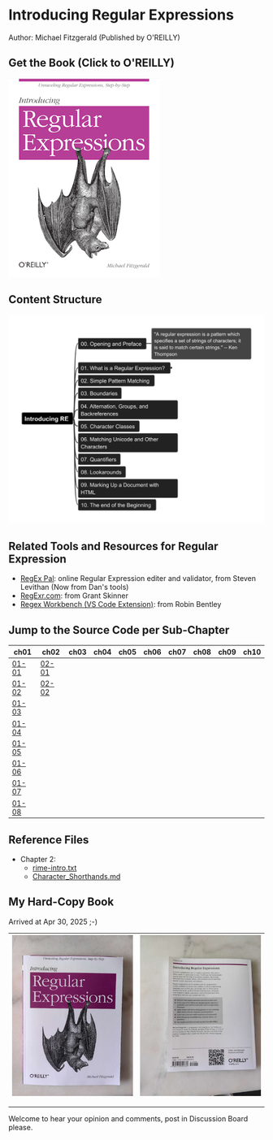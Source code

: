 # Introducing Regular Expressions

Author: Michael Fitzgerald (Published by O'REILLY)

## Get the Book (Click to O'REILLY)

[![book cover](img/Intro_RE_bookcover-small.png)](https://www.oreilly.com/library/view/introducing-regular-expressions/9781449338879/)

## Content Structure

![mindmind-l1](img/Introducing_Regular_Expressions.png)

## Related Tools and Resources for Regular Expression

- [RegEx Pal](https://www.regexpal.com/): online Regular Expression editer and validator, from Steven Levithan (Now from Dan's tools)
- [RegExr.com](https://regexr.com/): from Grant Skinner
- [Regex Workbench (VS Code Extension)](https://marketplace.visualstudio.com/items?itemName=robinbentley.vscode-regex-workbench): from Robin Bentley

## Jump to the Source Code per Sub-Chapter

| ch01 | ch02 | ch03 | ch04 | ch05 | ch06 | ch07 | ch08 | ch09 | ch10 |
| --- | --- | --- | --- | --- | --- | --- | --- | --- | --- |
| [01-01](ch01/01-01.md) | [02-01](ch02/02-01.md) | | | | | | | | |
| [01-02](ch01/01-02.md) | [02-02](ch02/02-02.md) | | | | | | | | |
| [01-03](ch01/01-03.md) | | | | | | | | | |
| [01-04](ch01/01-04.md) | | | | | | | | | |
| [01-05](ch01/01-05.md) | | | | | | | | | |
| [01-06](ch01/01-06.md) | | | | | | | | | |
| [01-07](ch01/01-07.md) | | | | | | | | | |
| [01-08](ch01/01-08.md) | | | | | | | | | |

## Reference Files

- Chapter 2:
    - [rime-intro.txt](ch02/rime-intro.txt)
    - [Character_Shorthands.md](ch02/Character_Shorthands.md)

## My Hard-Copy Book

Arrived at Apr 30, 2025 ;-)

| ![book-front](img/my-introRE-book-front-small.jpg) | ![book-back](img/my-introRE-book-back-small.jpg) |
| --- | --- |

---

Welcome to hear your opinion and comments, post in Discussion Board please.